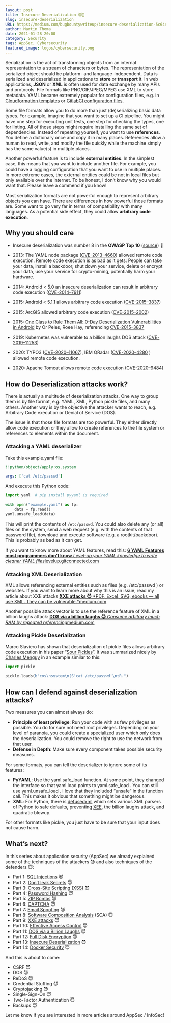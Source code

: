 ```yaml
---
layout: post
title: Insecure Deserialization 😈🐝
slug: insecure-deserialization
URL: https://medium.com/bugbountywriteup/insecure-deserialization-5c64e9943f0e
author: Martin Thoma
date: 2021-01-28 20:00
category: Security
tags: AppSec, Cybersecurity
featured_image: logos/cybersecurity.png
---
```

Serialization is the act of transforming objects from an internal
representation to a stream of characters or bytes. The representation of the
serialized object should be platform- and language-independent. Data is
serialized and deserialized in applications to **store** or **transport** it.
In web applications, **JSON** or **XML** is often used for data exchange by
many APIs and protocols. File formats like PNG/GIF/JPEG/MPEG use XML to store
metadata. YAML became extremely popular for configuration files, e.g. in
[Cloudformation
templates](https://docs.aws.amazon.com/AWSCloudFormation/latest/UserGuide/template-formats.html)
or [GitlabCI configuration files](https://docs.gitlab.com/ee/ci/yaml/).

Some file formats allow you to do more than just (de)serializing basic data
types. For example, imagine that you want to set up a CI pipeline. You might
have one step for executing unit tests, one step for checking the types, one
for linting. All of those steps might require installing the same set of
dependencies. Instead of repeating yourself, you want to use **references**.
You define a dictionary once and copy it in many places. References allow a
human to read, write, and modify the file quickly while the machine simply has
the same value(s) in multiple places.

Another powerful feature is to include **external entities**. In the simplest
case, this means that you want to include another file. For example, you could
have a logging configuration that you want to use in multiple places. In more
extreme cases, the external entities could be not in local files but only
available over the internet. To be honest, I don’t know why you would want
that. Please leave a commend if you know!

Most serialization formats are not powerful enough to represent arbitrary
objects you can have. There are differences in how powerful those formats are.
Some want to go very far in terms of compatibility with many languages. As a
potential side effect, they could allow **arbitrary code execution**.

## Why you should care

* Insecure deserialization was number 8 in the **OWASP Top 10**
  ([source](https://owasp.org/www-project-top-ten/2017/A8_2017-Insecure_Deserialization)) 🐝
* 2013: The YAML node package
  ([CVE-2013–4660](https://cve.mitre.org/cgi-bin/cvename.cgi?name=CVE-2013-4660))
  allowed remote code execution. Remote code execution is as bad as it gets:
  People can take your data, install a backdoor, shut down your service,
  delete or encrypt your data, use your service for crypto-mining, potentially
  harm your hardware.
* 2014: Android < 5.0 an insecure deserialization can result in arbitrary code
  execution ([CVE-2014–7911](https://nvd.nist.gov/vuln/detail/CVE-2014-7911))
* 2015: Android < 5.1.1 allows arbitrary code execution
  ([CVE-2015–3837](https://nvd.nist.gov/vuln/detail/CVE-2015-3837))
* 2015: ArcGIS allowed arbitrary code execution
  ([CVE-2015–2002](https://nvd.nist.gov/vuln/detail/CVE-2015-2002))

* 2015: [One Class to Rule Them All: 0-Day Deserialization Vulnerabilities in Android](https://www.usenix.org/system/files/conference/woot15/woot15-paper-peles.pdf) by Or Peles, Roee Hay, referencing [CVE-2015–3837](https://nvd.nist.gov/vuln/detail/CVE-2015-3837)

* 2019: Kubernetes was vulnerable to a billion laughs DOS attack ([CVE-2019–11253](https://nvd.nist.gov/vuln/detail/CVE-2019-11253))

* 2020: TYPO3 ([CVE-2020–11067](https://cve.mitre.org/cgi-bin/cvename.cgi?name=CVE-2020-11067)), IBM QRadar ([CVE-2020–4280](https://cve.mitre.org/cgi-bin/cvename.cgi?name=CVE-2020-4280) ) allowed remote code execution.

* 2020: Apache Tomcat allows remote code execution ([CVE-2020–9484](https://cve.mitre.org/cgi-bin/cvename.cgi?name=CVE-2020-9484))

## How do Deserialization attacks work?

There is actually a multitude of deserialization attacks. One way to group them is by file format, e.g. YAML, XML, Python pickle files, and many others. Another way is by the objective the attacker wants to reach, e.g. Arbitrary Code execution or Denial of Service (DOS).

The issue is that those file formats are too powerful. They either directly allow code execution or they allow to create references to the file system or references to elements within the document.

### Attacking a YAML deserializer

Take this example.yaml file:

```yaml
!!python/object/apply:os.system

args: ['cat /etc/passwd']
```

And execute this Python code:

```python
import yaml  # pip install pyyaml is required

with open("example.yaml") as fp:
    data = fp.read()
yaml.unsafe_load(data)
```

This will print the contents of `/etc/passwd`. You could also delete any (or
all) files on the system, send a web request (e.g. with the contents of that
password file), download and execute software (e.g. a rootkit/backdoor). This
is probably as bad as it can get.

If you want to know more about YAML features, read this:
[**6 YAML Features most programmers don’t know**
*Level-up your YAML knowledge to write cleaner YAML files*levelup.gitconnected.com](https://levelup.gitconnected.com/6-yaml-features-most-programmers-dont-know-164762343af3)

### Attacking XML Deserialization

XML allows referencing external entities such as files (e.g. /etc/passwd ) or
websites. If you want to learn more about why this is an issue, read my
article about XXE attacks [**XXE attacks 😈** *PDF, Excel, SVG, ebooks — all
use XML. They can be
vulnerable.*medium.com](https://medium.com/faun/xxe-attacks-750e91448e8f)

Another possible attack vector is to use the reference feature of XML in a
billion laughs attack: [**DOS via a billion laughs 😈** *Consume arbitrary much
RAM by repeated
referencing*medium.com](https://medium.com/bugbountywriteup/dos-via-a-billion-laughs-9a79be96e139)

### Attacking Pickle Deserialization

Marco Slaviero has shown that deserialization of pickle files allows arbitrary code execution in his paper “[Sour Pickles](https://media.blackhat.com/bh-us-11/Slaviero/BH_US_11_Slaviero_Sour_Pickles_WP.pdf)”. It was summarized nicely by [Charles Menguy](https://stackoverflow.com/a/10302328/562769) in an example similar to this:

```python
import pickle

pickle.loads(b"cos\nsystem\n(S'cat /etc/passwd'\ntR.")
```

## How can I defend against deserialization attacks?

Two measures you can almost always do:

* **Principle of least privilege**: Run your code with as few privileges as
  possible. You do for sure not need root privileges. Depending on your level
  of paranoia, you could create a specialized user which only does the
  deserialization. You could remove the right to use the network from that
  user.
* **Defense in Depth**: Make sure every component takes possible security
  measures.

For some formats, you can tell the deserializer to ignore some of its features:

* **PyYAML**: Use the yaml.safe_load function. At some point, they changed the
  interface so that yaml.load points to yaml.safe_load . You can still use
  yaml.unsafe_load . I love that they included “unsafe” in the function call.
  This makes it obvious that something might be dangerous.
* **XML**: For Python, there is
  [defusedxml](https://pypi.org/project/defusedxml) which sets various XML
  parsers of Python to safe defaults, preventing
  [XEE](https://medium.com/faun/xxe-attacks-750e91448e8f), the billion laughs
  attack, and quadratic blowup.

For other formats like pickle, you just have to be sure that your input does not cause harm.

## What’s next?

In this series about application security (AppSec) we already explained some of the techniques of the attackers 😈 and also techniques of the defenders 😇:

* Part 1: [SQL Injections](https://medium.com/faun/sql-injections-e8bc9a14c95) 😈
* Part 2: [Don’t leak Secrets](https://levelup.gitconnected.com/leaking-secrets-240a3484cb80) 😇
* Part 3: [Cross-Site Scripting (XSS)](https://levelup.gitconnected.com/cross-site-scripting-xss-fd374ce71b2f) 😈
* Part 4: [Password Hashing](https://levelup.gitconnected.com/password-hashing-eb3b97684636) 😇
* Part 5: [ZIP Bombs](https://medium.com/bugbountywriteup/zip-bombs-30337a1b0112) 😈
* Part 6: [CAPTCHA](https://medium.com/plain-and-simple/captcha-500991bd90a3) 😇
* Part 7: [Email Spoofing](https://medium.com/bugbountywriteup/email-spoofing-9da8d33406bf) 😈
* Part 8: [Software Composition Analysis](https://medium.com/python-in-plain-english/software-composition-analysis-sca-7e573214a98e) (SCA) 😇
* Part 9: [XXE attacks](https://medium.com/faun/xxe-attacks-750e91448e8f) 😈
* Part 10: [Effective Access Control](https://levelup.gitconnected.com/effective-access-control-331f883cb0ff) 😇
* Part 11: [DOS via a Billion Laughs](https://medium.com/bugbountywriteup/dos-via-a-billion-laughs-9a79be96e139) 😈
* Part 12: [Full Disk Encryption](https://medium.com/faun/full-disk-encryption-2090489f9760) 😇
* Part 13: [Insecure Deserialization](https://medium.com/bugbountywriteup/insecure-deserialization-5c64e9943f0e) 😈
* Part 14: [Docker Security](https://levelup.gitconnected.com/docker-security-5f4df118948c) 😇

And this is about to come:

* CSRF 😈
* DOS 😈
* ReDoS 😈
* Credential Stuffing 😈
* Cryptojacking 😈
* Single-Sign-On 😇
* Two-Factor Authentication 😇
* Backups 😇

Let me know if you are interested in more articles around AppSec / InfoSec!
